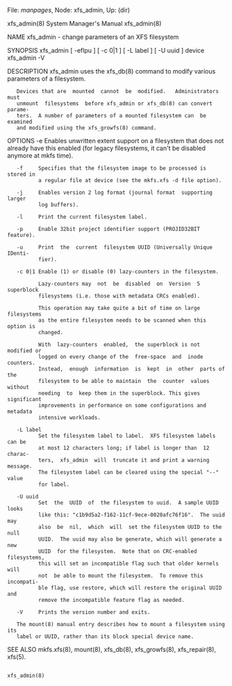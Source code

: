 File: *manpages*,  Node: xfs_admin,  Up: (dir)

xfs_admin(8)                System Manager's Manual               xfs_admin(8)



NAME
       xfs_admin - change parameters of an XFS filesystem

SYNOPSIS
       xfs_admin [ -eflpu ] [ -c 0|1 ] [ -L label ] [ -U uuid ] device
       xfs_admin -V

DESCRIPTION
       xfs_admin  uses the xfs_db(8) command to modify various parameters of a
       filesystem.

       Devices that are  mounted  cannot  be  modified.   Administrators  must
       unmount  filesystems  before xfs_admin or xfs_db(8) can convert parame‐
       ters.  A number of parameters of a mounted filesystem can  be  examined
       and modified using the xfs_growfs(8) command.

OPTIONS
       -e     Enables  unwritten  extent support on a filesystem that does not
              already have this enabled (for legacy filesystems, it  can't  be
              disabled anymore at mkfs time).

       -f     Specifies that the filesystem image to be processed is stored in
              a regular file at device (see the mkfs.xfs -d file option).

       -j     Enables version 2 log format (journal format  supporting  larger
              log buffers).

       -l     Print the current filesystem label.

       -p     Enable 32bit project identifier support (PROJID32BIT feature).

       -u     Print  the  current  filesystem UUID (Universally Unique IDenti‐
              fier).

       -c 0|1 Enable (1) or disable (0) lazy-counters in the filesystem.

              Lazy-counters may  not  be  disabled  on  Version  5  superblock
              filesystems (i.e. those with metadata CRCs enabled).

              This operation may take quite a bit of time on large filesystems
              as the entire filesystem needs to be scanned when this option is
              changed.

              With  lazy-counters  enabled,  the superblock is not modified or
              logged on every change of the  free-space  and  inode  counters.
              Instead,  enough  information  is  kept  in  other  parts of the
              filesystem to be able to maintain  the  counter  values  without
              needing  to  keep them in the superblock. This gives significant
              improvements in performance on some configurations and  metadata
              intensive workloads.

       -L label
              Set the filesystem label to label.  XFS filesystem labels can be
              at most 12 characters long; if label is longer than  12  charac‐
              ters,  xfs_admin  will  truncate it and print a warning message.
              The filesystem label can be cleared using the special "--" value
              for label.

       -U uuid
              Set  the  UUID  of  the filesystem to uuid.  A sample UUID looks
              like this: "c1b9d5a2-f162-11cf-9ece-0020afc76f16".  The uuid may
              also  be  nil,  which  will  set the filesystem UUID to the null
              UUID.  The uuid may also be generate, which will generate a  new
              UUID  for the filesystem.  Note that on CRC-enabled filesystems,
              this will set an incompatible flag such that older kernels  will
              not  be able to mount the filesystem.  To remove this incompati‐
              ble flag, use restore, which will restore the original UUID  and
              remove the incompatible feature flag as needed.

       -V     Prints the version number and exits.

       The mount(8) manual entry describes how to mount a filesystem using its
       label or UUID, rather than its block special device name.

SEE ALSO
       mkfs.xfs(8), mount(8), xfs_db(8), xfs_growfs(8), xfs_repair(8), xfs(5).



                                                                  xfs_admin(8)
